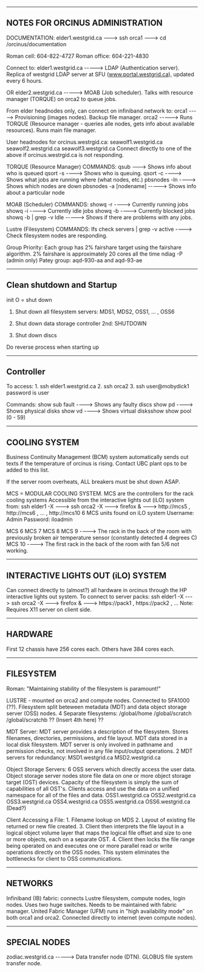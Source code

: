 ---------------------------------
NOTES FOR ORCINUS ADMINISTRATION
---------------------------------

DOCUMENTATION: elder1.westgrid.ca ---> ssh orca1 ---> cd /orcinus/documentation

Roman cell:   604-822-4727
Roman office: 604-221-4830

Connect to: 
elder1.westgrid.ca -----> LDAP (Authentication server). Replica of westgrid LDAP server at SFU (www.portal.westgrid.ca), updated every 6 hours.

OR
elder2.westgrid.ca -----> MOAB (Job scheduler). Talks with resource manager (TORQUE) on orca2 to queue jobs.


From elder headnodes only, can connect on infiniband network to:
orca1 -----> Provisioning (images nodes). Backup file manager.
orca2 -----> Runs TORQUE (Resource manager - queries alle nodes, gets info about available resources). Runs main file manager.


User headnodes for orcinus.westrgid.ca:
    seawolf1.westgrid.ca
    seawolf2.westgrid.ca
    seawolf3.westgrid.ca
    Connect directly to one of the above if orcinus.westrgid.ca is not responding.


TORQUE (Resource Manager) COMMANDS:
qsub ---> Shows info about who is queued
qsort -s ----> Shows who is queuing.
qsort -c ----> Shows what jobs are running where (what nodes, etc.)
pbsnodes -ln ----> Shows which nodes are down
pbsnodes -a [nodename] -----> Shows info about a particular node


MOAB (Scheduler) COMMANDS:
showq -r ----> Currently running jobs
showq -i ----> Currently idle jobs
showq -b ----> Currently blocked jobs
showq -b | grep -v Idle -----> Shows if there are problems with any jobs.


Lustre (Filesystem) COMMANDS:
lfs check servers | grep -v active ----> Check filesystem nodes are responding.


Group Priority:
    Each group has 2% fairshare target using the fairshare algorithm.
    2% fairshare is approximately 20 cores all the time
    ndiag -P (admin only)
    Patey group: aqd-930-aa and aqd-93-ae


---------------------------------
Clean shutdown and Startup
---------------------------------
init O = shut down

1. Shut down all filesystem servers: MDS1, MDS2, OSS1, ... , OSS6

2. Shut down data storage controller 2nd: SHUTDOWN

3. Shut down discs

Do reverse process when starting up

---------------------------------
Controller
---------------------------------
To access:
    1. ssh elder1.westgrid.ca
    2. ssh orca2
    3. ssh user@mobydick1
        password is user

Commands:
    show sub fault ----> Shows any faulty discs
    show pd ----> Shows physical disks
    show vd ----> Shows virtual disksshow 
    show pool (0 - 59)


---------------------------------
COOLING SYSTEM
---------------------------------

Business Continuity Management (BCM) system automatically sends out texts if the temperature of orcinus is rising.
Contact UBC plant ops to be added to this list.

If the server room overheats, ALL breakers must be shut down ASAP.

MCS = MODULAR COOLING SYSTEM.
MCS are the controllers for the rack cooling systems
Accessible from the interactive lights out (iLO) system from:
    ssh elder1 -X ---> ssh orca2 -X ---> firefox & ---> http://mcs5 , http://mcs6 , ... , http://mcs10
    6 MCS units found on iLO system
    Username: Admin
    Password: iloadmin

MCS 6
MCS 7
MCS 8
MCS 9 ----> The rack in the back of the room with previously broken air temperature sensor (constantly detected 4 degrees C)
MCS 10 ----> The first rack in the back of the room with fan 5/6 not working.

---------------------------------
INTERACTIVE LIGHTS OUT (iLO) SYSTEM
---------------------------------

Can connect directly to (almost?) all hardware in orcinus through the HP interactive lights out system.
To connect to server packs:
    ssh elder1 -X ---> ssh orca2 -X ---> firefox & ---> https://pack1 , https://pack2 , ...
    Note: Requires X11 server on client side.


---------------------------------
HARDWARE
---------------------------------
First 12 chassis have 256 cores each.
Others have 384 cores each.


---------------------------------
FILESYSTEM
---------------------------------
Roman: "Maintaining stability of the filesystem is paramount!"


LUSTRE - mounted on orca2 and compute nodes. Connected to SFA1000 (??). Filesystem split beteween metadata (MDT) and data object storage server (OSS) nodes.
4 Separate filesystems:
    /global/home
    /global/scratch
    /global/scratchb
    ?? (Insert 4th here) ??

MDT Server:
    MDT server provides a description of the filesystem. Stores filenames, directories, permissions, and file layout.
    MDT data stored in a local disk filesystem.
    MDT server is only involved in pathname and permission checks, not involved in any file input/output operations.
    2 MDT servers for redundancy:
    MSD1.westgrid.ca
    MSD2.westgrid.ca

Object Storage Servers:
    6 OSS servers which directly access the user data.
    Object storage server nodes store file data on one or more object storage target (OST) devices.
    Capacity of the filesystem is simply the sum of capabilities of all OST's.
    Clients access and use the data on a unified namespace for all of the files and data.
    OSS1.westgrid.ca
    OSS2.westgrid.ca
    OSS3.westgrid.ca
    OSS4.westgrid.ca
    OSS5.westgrid.ca
    OSS6.westgrid.ca (Dead?)

Client Accessing a File:
    1. Filename lookup on MDS
    2. Layout of existing file returned or new file created.
    3. Client then interprets the file layout in a logical object volume layer that maps the logical file offset and size to one or more objects, each on a separate OST.
    4. Client then locks the file range being operated on and executes one or more parallel read or write operations directly on the OSS nodes.
    This system eliminates the bottlenecks for client to OSS communications.

---------------------------------
NETWORKS
---------------------------------
Infiniband (IB) fabric: connects Lustre filesystem, compute nodes, login nodes.
Uses two huge switches.
Needs to be maintained with fabric manager.
United Fabric Manager (UFM) runs in "high availability mode" on both orca1 and orca2.
Connected directly to internet (even compute nodes).

---------------------------------
SPECIAL NODES
---------------------------------
zodiac.westgrid.ca -----> Data transfer node (DTN). GLOBUS file system transfer node.
